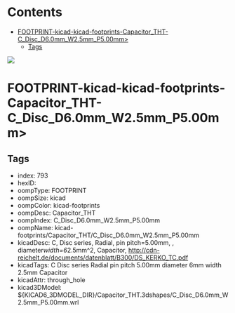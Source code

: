 



Contents
========

* [FOOTPRINT-kicad-kicad-footprints-Capacitor_THT-C_Disc_D6.0mm_W2.5mm_P5.00mm>](#footprint-kicad-kicad-footprints-capacitor_tht-c_disc_d60mm_w25mm_p500mm)
	* [Tags](#tags)
  
![][im]
# FOOTPRINT-kicad-kicad-footprints-Capacitor_THT-C_Disc_D6.0mm_W2.5mm_P5.00mm>

## Tags

- index: 793
- hexID: 
- oompType: FOOTPRINT
- oompSize: kicad
- oompColor: kicad-footprints
- oompDesc: Capacitor_THT
- oompIndex: C_Disc_D6.0mm_W2.5mm_P5.00mm
- oompName: kicad-footprints/Capacitor_THT/C_Disc_D6.0mm_W2.5mm_P5.00mm
- kicadDesc: C, Disc series, Radial, pin pitch=5.00mm, , diameter*width=6*2.5mm^2, Capacitor, http://cdn-reichelt.de/documents/datenblatt/B300/DS_KERKO_TC.pdf
- kicadTags: C Disc series Radial pin pitch 5.00mm  diameter 6mm width 2.5mm Capacitor
- kicadAttr: through_hole
- kicad3DModel: ${KICAD6_3DMODEL_DIR}/Capacitor_THT.3dshapes/C_Disc_D6.0mm_W2.5mm_P5.00mm.wrl



[im]: image.png
